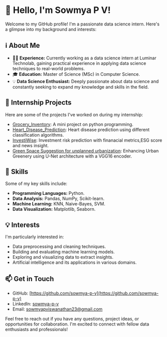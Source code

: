 # 👋 Hello, I'm Sowmya P V!

Welcome to my GitHub profile! I'm a passionate data science intern. Here's a glimpse into my background and interests:

## ℹ️ About Me

- 👩‍💼 **Experience:** Currently working as a data science intern at Luminar Technolab, gaining practical experience in applying  data science techniques to real-world problems.
- 🎓 **Education:** Master of Science (MSc) in Computer Science.
- 💡 **Data Science Enthusiast:** Deeply passionate about data science and constantly seeking to expand my knowledge and skills in the field.

## 🚀 Internship Projects

Here are some of the projects I've worked on during my internship:

- [Grocery_Inventory](https://github.com/sowmya-p-v/grocery-inventory): A mini project on python programming.
- [Heart_Disease_Prediction](https://github.com/sowmya-p-v/Heart_Disease_Prediction): Heart disease prediction using different classification algorithms.
- [InvestiWise](https://github.com/sowmya-p-v/InvestiWise): Investment risk prediction with finanacial metrics,ESG score and news insight.
- [Green Space Suggestion for unplanned urbanization](https://github.com/sowmya-p-v/Green_space_suggestion): Enhancing Urban Greenery using U-Net architecture with a VGG16 encoder. 
    





## 💼 Skills

Some of my key skills include:

- **Programming Languages:** Python.
- **Data Analysis:** Pandas, NumPy, Scikit-learn.
- **Machine Learning:** KNN, Naive-Bayes, SVM.
- **Data Visualization:** Matplotlib, Seaborn.

## 💡 Interests

I'm particularly interested in:

- Data preprocessing and cleaning techniques.
- Building and evaluating machine learning models.
- Exploring and visualizing data to extract insights.
- Artificial intelligence and its applications in various domains.

## 📫 Get in Touch

- GitHub: [https://github.com/sowmya-p-v](https://github.com/sowmya-p-v)
- LinkedIn: [sowmya-p-v](sowmya-p-v)
- Email: [sowmyapviswanathan23@gmail.com](mailto:sowmyapviswanathan23@gmail.com)

Feel free to reach out if you have any questions, project ideas, or opportunities for collaboration. I'm excited to connect with fellow data enthusiasts and professionals!
